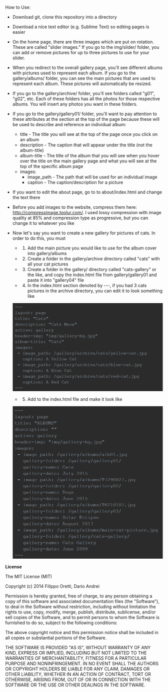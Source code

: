How to Use:
* Download git, clone this repository into a directory
* Download a nice text editor (e.g. Sublime Text) so editing pages is easier
* On the home page, there are three images which are put on rotation. These are called "slider images." If you go to the img/slider/ folder, you can add or remove pictures for up to three pictures to use for your slider.
* When you redirect to the overall gallery page, you'll see different albums with pictures used to represent each album. If you go to the gallery/albums/ folder, you can see the main pictures that are used to represent each album. These pictures will automatically be resized.
* If you go to the gallery/archive/ folder, you'll see folders called "g01", "g02", etc. Each of these folders has all the photos for those respective albums. You will insert any photos you want in these folders.
* If you go to the gallery/gallery01/ folder, you'll want to pay attention to these attributes at the section at the top of the page because these will be used to describe and reference an individual album:
    * title - The title you will see at the top of the page once you click on an album
    * description - The caption that will appear under the title (not the album-title)
    * album-title - The title of the album that you will see when you hover over the title on the main gallery page and what you will see at the top of the specific album page
    * images:
        * image_path - The path that will be used for an individual image
        * caption - The caption/description for a picture
* If you want to edit the about page, go to to about/index.html and change the text there
* Before you add images to the website, compress them here: http://compressimage.toolur.com/. I used lossy compression with image quality at 85% and compression type as progressive, but you can change it to whatever you like 
* Now let's say you want to create a new gallery for pictures of cats. In order to do this, you must
    * 1) Add the main picture you would like to use for the album cover into gallery/albums
    * 2) Create a folder in the gallery/archive directory called "cats" with all your cat pictures
    * 3) Create a folder in the gallery/ directory called "cats-gallery" or the like, and copy the index.html file from gallery/gallery01 and paste it into "gallery04" file
    * 4) In the index.html section denoted by ---, if you had 3 cats pictures in the archive directory, you can edit it to look something like
    
    ![Step 4 Instructions](/instructions/instruction1.png)
    
    * 5) Add to the index.html file and make it look like
    
    ![Step 5 Instructions](/instructions/instruction2.png)
    
**License**

The MIT License (MIT)

Copyright (c) 2014 Filippo Oretti, Dario Andrei

Permission is hereby granted, free of charge, to any person obtaining a copy of this software and associated documentation files (the "Software"), to deal in the Software without restriction, including without limitation the rights to use, copy, modify, merge, publish, distribute, sublicense, and/or sell copies of the Software, and to permit persons to whom the Software is furnished to do so, subject to the following conditions:

The above copyright notice and this permission notice shall be included in all copies or substantial portions of the Software.

THE SOFTWARE IS PROVIDED "AS IS", WITHOUT WARRANTY OF ANY KIND, EXPRESS OR IMPLIED, INCLUDING BUT NOT LIMITED TO THE WARRANTIES OF MERCHANTABILITY, FITNESS FOR A PARTICULAR PURPOSE AND NONINFRINGEMENT. IN NO EVENT SHALL THE AUTHORS OR COPYRIGHT HOLDERS BE LIABLE FOR ANY CLAIM, DAMAGES OR OTHER LIABILITY, WHETHER IN AN ACTION OF CONTRACT, TORT OR OTHERWISE, ARISING FROM, OUT OF OR IN CONNECTION WITH THE SOFTWARE OR THE USE OR OTHER DEALINGS IN THE SOFTWARE.


